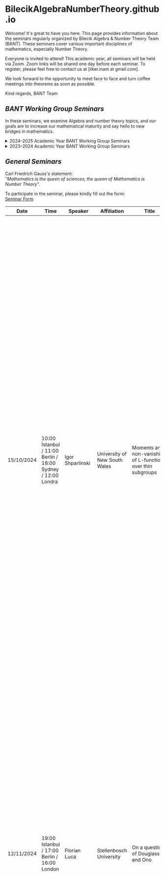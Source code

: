 # BilecikAlgebraNumberTheory.github.io


Welcome! It's great to have you here. This page provides information about the seminars regularly organized by Bilecik Algebra & Number Theory Team (BANT). These seminars cover various important disciplines of mathematics, especially Number Theory.

Everyone is invited to attend! This academic year, all seminars will be held via Zoom. Zoom links will be shared one day before each seminar. To register, please feel free to contact us at [ilker.inam at gmail.com].

We look forward to the opportunity to meet face to face and turn coffee meetings into theorems as soon as possible.


Kind regards,
BANT Team

## *BANT Working Group Seminars*

  <p>In these seminars, we examine Algebra and number theory topics, and our goals are to increase our mathematical maturity and say hello to new bridges in mathematics.</p><details>
  <summary>2024–2025 Academic Year BANT Working Group Seminars</summary>
  <p>This academic year, we will use the book Apostol, T. M. (1998). <i>Introduction to Analytic Number Theory</i>. Springer Science & Business Media in these seminars.</p>

  <table>
    <thead>
        <tr>
            <th>Date</th>
            <th>Speaker</th>
            <th>Title</th>
        </tr>
    </thead>
    <tbody>
        <tr><td>03.10.2024</td><td>İlker İnam</td><td>Divisibility, Greatest common divisor, Prime numbers</td></tr>
        <tr><td>10.10.2024</td><td>Zeynep Demirkol Özkaya</td><td>The fundamental theorem of arithmetic, The series of reciprocals of the primes, The Euclidean algorithm, The greatest common divisor of more than two numbers</td></tr>
        <tr><td>17.10.2024</td><td>Zekiye Pınar Cihan</td><td>The Mobius function μ(n), The Euler totient function φ(n), A relation connecting μ(n) and φ(n), A product formula for φ(n)</td></tr>
        <!-- Diğer satırlar buraya gelir -->
    </tbody>
  </table>
</details>

<details>
  <summary>2023–2024 Academic Year BANT Working Group Seminars</summary>
  <p>This academic year, we will use the book D. S Malik, John M. Mordeson and M. K. Sen, <i>Fundamentals of Abstract Algebra</i>. in these seminars.</p>

  <table>
    <thead>
      <tr>
        <th>Date</th>
        <th>Speaker</th>
        <th>Title</th>
      </tr>
    </thead>
    <tbody>
      <tr><td>12/10/2023</td><td>İlker İnam</td><td>Set, Relations, and Integers</td></tr>
      <tr><td>19/10/2023</td><td>Mine Ateş</td><td>Introduction to Groups</td></tr>
      <tr><td>26/10/2023</td><td>Murat Özyurt</td><td>Permutation Groups</td></tr>
      <!-- Diğer satırlar buraya gelir -->
    </tbody>
  </table>
</details>

 
## *General Seminars*

Carl Friedrich Gauss's statement:  
*"Mathematics is the queen of sciences, the queen of Mathematics is Number Theory".*  

To participate in the seminar, please kindly fill out the form:  
[Seminar Form](https://forms.gle/UMVC9tvyXigM3Bpm8)

| Date         | Time                                      | Speaker              | Affiliation                   | Title                                              | Abstract  |
|-------------|-----------------------------------------|----------------------|------------------------------|--------------------------------------------------|-----------|
| 15/10/2024  | 10:00 İstanbul / 11:00 Berlin / 18:00 Sydney / 12:00 Londra | Igor Shparlinski  | University of New South Wales | Moments and non-vanishing of L-functions over thin subgroups | Moments and non-vanishing of L-functions over thin subgroups. We obtain an asymptotic formula for all moments of Dirichlet L-functions L(1,χ) modulo p when averaged over a subgroup of characters χ of size (p-1)/d with φ(d)=o(log p). Assuming the infinitude of Mersenne primes, the range of our result is optimal and improves and generalises the previous result of S. Louboutin and M. Munsch (2022) for second moments. We also give an asymptotic formula for the second moment of L(1/2,χ) over subgroups of characters of similar size. This leads to non-vanishing results which in some cases improve those of E. Fouvry, E. Kowalski and P. Michel (2023). Additionally, we prove that, in both cases, we can take much smaller subgroups for almost all primes p. Our method relies on pointwise and average estimates on small solutions of linear congruences which in turn leads us to use and modify some results of J. Bourgain, S. V. Konyagin and I. E. Shparlinski (2008) on product sets of Farey fractions. Joint work with Marc Munsch. |
| 12/11/2024  | 19:00 Istanbul / 17:00 Berlin / 16:00 London | Florian Luca  | Stellenbosch University | On a question of Douglass and Ono | It is known that the partition function <span>p(n)</span> obeys Benford’s law in any integer base <span>b ≥ 2</span>. A similar result was obtained by Douglass and Ono for the plane partition function <span>PL(n)</span> in a recent paper. In their paper, Douglass and Ono asked for an explicit version of this result. In particular, given an integer base <span>b ≥ 2</span> and a string <span>f</span> of digits in base <span>b</span>, they asked for an explicit value <span>N(b, f)</span> such that there exists <span>n ≤ N(b, f)</span> with the property that <span>PL(n)</span> starts with the string <span>f</span> when written in base <span>b</span>. In my talk, I will present an explicit value for <span>N(b, f)</span> both for the partition function <span>p(n)</span> as well as for the plane partition function <span>PL(n)</span>. |
| 17/12/2024  | 16:00 Istanbul / 22:00 Tokyo / 13:00 London / 14:00 Berlin | Ade Irma Suriajaya | Kyushu University  | Pair correlation of zeros of the Riemann zeta-function, zero density and simple zeros | Assuming the Riemann Hypothesis (RH), Montgomery (1973) proved a theorem concerning the pair correlation of nontrivial zeros of the Riemann zeta-function. One consequence of this theorem was that, under RH, at least 2/3 of the zeros are simple. We show that this theorem of Montgomery holds unconditionally. In an earlier paper, as an application, under a much weaker hypothesis than RH that all the zeros lie within a narrow vertical box centered on the critical line, we showed that at least 61.7% of zeros of the Riemann zeta-function are simple. We can further weaken the hypothesis using a density hypothesis. Recently we were able to improve a little bit on this proportion, and furthermore found a connection to finding proportion of zeros on the critical line. Inspired by a recent preprint of J. Maynard and K. Pratt, we can additionally weaken our assumption by copying the box finitely many times. This is joint work with Siegfred Alan C. Baluyot, Daniel Alan Goldston, and Caroline L. Turnage-Butterbaugh. |
| 14/01/2025  | 16:00 Istanbul / 13:00 London / 14:00 Berlin / 22:00 Tokyo | Cem Yalçın Yıldırım | Boğaziçi University | Some analogues of pair correlation of zeta zeros | An alternative way to carry out Montgomery's original calculation of the pair correlation of zeta zeros allows us to obtain some other analogous results. In particular, we can approach the problems of correlating zeta zeros and relative maxima on the critical line, and the pair correlation of these maxima. |
| 25/02/2025  | 16:00 Istanbul / 13:00 London / 14:00 Berlin / 22:00 Tokyo | A. Muhammed Uludağ | Galatasaray University | Dyer's outer automorphism of PGL(2,Z) and the codenominator | The codenominator is a function <span>F</span> that extends the Fibonacci sequence to the index set of positive rational numbers. Many known Fibonacci identities carry over to the codenominator. One can express Dyer's outer automorphism of the extended modular group PGL(2, Z) in terms of <span>F</span>. This automorphism can be viewed as an automorphism group of the trivalent tree. The real-covariant modular function <span>Jimm J</span> on the real line is defined via the codenominator. <span>J</span> relates the Stern-Brocot tree to the Bird tree. <span>Jimm</span> induces an involution of the moduli space of rank-2 pseudolattices and is related to the arithmetic of real quadratic irrationals. |
| 25/03/2025  | TBA | Özlem İmamoğlu | ETH Zurich | TBA | TBA |
| 22/04/2025  | TBA | TBA | TBA | TBA | TBA |
| 27/05/2025  | TBA | John Voight | University of Sydney | TBA | TBA |
| 10/06/2025  | TBA | Ian Kiming | University of Copenhagen | TBA | TBA |



<details>
  <summary>2023–2024 Academic Year General Seminars</summary>



  <table>
    <thead>
      <tr>
        <th>Date</th>
        <th>Time</th>
        <th>Speaker</th>
        <th>Affiliation</th>
        <th>Title</th>
        <th>Abstract</th>
      </tr>
    </thead>
    <tbody>
      <tr>
        <td>19/03/2024</td>
        <td>16:00 Istanbul / 14:00 Berlin / 13:00 London / 22:00 Seoul / 08:00 New York</td>
        <td>Kaisa Matomäki</td>
        <td>University of Turku</td>
        <td>Primes in arithmetic progressions and short intervals without L-functions</td>
        <td>I will discuss my joint work with Jori Merikoski and Joni Teräväinen where we develop a sieve that can detect primes in multiplicatively structured sets under certain conditions. In particular, I will discuss the following two applications: a new L-function free approach to Linnik's problem of bounding the least prime p such that p ≡ a (mod q) (obtaining the bound p << q<sup>350</sup>) and a new L-function free proof that the interval (x−x<sup>39/40</sup>, x] contains primes for every large x.</td>
      </tr>
      <tr>
        <td>02/04/2024</td>
        <td>16.00 Istanbul / 15:00 Berlin / 14:00 London / 23:00 Seoul / 07:00 New York</td>
        <td>Kağan Kurşungöz</td>
        <td>Sabancı University</td>
        <td>A Decomposition of Cylindric Partitions and Cylindric Partitions into Distinct Parts</td>
        <td>After relevant definitions, some motivation, and some results from the literature, we will show that cylindrical decompositions correspond exactly to pairs of an ordinary decomposition and a colored decomposition into different parts. According to the remaining time, we will explain how to obtain the generator functions of cylindrical decompositions in different sections and give examples. This study is a joint work with Halime Ömrüuzun Seyrek (<a href="https://arxiv.org/abs/2308.14514">https://arxiv.org/abs/2308.14514</a>).</td>
      </tr>
      <tr>
        <td>16/04/2024</td>
        <td>16:00 Istanbul / 15:00 Berlin / 14:00 London / 22:00 Seoul / 06:00 New York</td>
        <td>Gabor Wiese</td>
        <td>University of Luxembourg</td>
        <td>Splitting fields of X<sup>n</sup>-X-1 and modular forms</td>
        <td>In his article 'On a theorem of Jordan', Serre considered the family of polynomials f<sub>n</sub>(X) = X<sup>n</sup>-X-1 and the counting function of the number of roots of f<sub>n</sub> over the finite field F<sub>p</sub>, seen as function in p. He explicitly showed the 'modularity' of this function for n=3,4. In this talk, I report on joint work with Alfio Fabio La Rosa and Chandrashekhar Khare, in which we treat the case n=5 in several different ways.</td>
      </tr>
      <tr>
        <td>30/04/2024</td>
        <td>16:00 Istanbul / 15:00 Berlin / 14:00 London / 22:00 Seoul / 06:00 New York</td>
        <td>Ken Ono</td>
        <td>University of Virginia</td>
        <td>The partition function modulo 2 and 4</td>
        <td>The Ramanujan congruences for the partition function have an extraordinary legacy in mathematics. These days research abounds with new congruences for various sorts of restricted partition functions. Unfortunately, very little is known about p(n) modulo powers of 2. In this talk, the speaker will discuss new and old results about the partition function modulo 2 and 4, and will offer a few precise open questions with the idea of catalyzing work in the area.</td>
      </tr>
      <tr>
        <td>14/05/2024</td>
        <td><strong>18:00 Istanbul</strong> / <strong>17:00 Berlin</strong> / <strong>16:00 London</strong> / <strong>00:00 Seoul</strong> / <strong>08:00 New York</strong></td>
        <td>Kenneth Ribet</td>
        <td>University of California, Berkeley</td>
        <td>Cyclotomic points on abelian varieties</td>
        <td>Roughly 30 years ago, I proved: Suppose that A is an abelian variety over a number field K. Then A has only a finite number of torsion points defined over the maximal cyclotomic extension of K. After explaining the ingredients of the proof, I will highlight some questions suggested by this theorem. One natural project is to compute the group of cyclotomic torsion points in some specific examples. If A is J<sub>0</sub>(N), where N is a prime number, then the group of torsion points on A over the maximal cyclotomic extension of Q is the kernel of the Eisenstein ideal on A.</td>
      </tr>
      <tr>
        <td>28/05/2024</td>
        <td>16:00 Istanbul / 15:00 Berlin / 14:00 London / 22:00 Seoul / 06:00 New York</td>
        <td>Kathrin Bringmann</td>
        <td>University of Cologne</td>
        <td>Modular-Type Objects and Asymptotics of Their Coefficients</td>
        <td>In my talk I will report on asymptotics for Fourier coefficients of modular forms and related objects.</td>
      </tr>
    </tbody>
  </table>
</details>



## *Group Members*


| Name & Surname           |
| ------------------------ |
| Mine Ateş                |
| Zekiye Pınar Cihan       |
| [Elif Ilgaz Çağlayan ](https://avesis.bilecik.edu.tr/elif.caglayan)      |
| Şevval Dündar            |
| [ İlker İnam  ](https://avesis.bilecik.edu.tr/ilker.inam)              |
| Bahar Kuloğlu            |
|  [ Zeynep Demirkol Özkaya  ](https://avesis.yyu.edu.tr/zeynepdemirkolozkaya)  |
| Murat Özyurt             |
| Sashadhar Dutta  |


---

<p align="center">Edited by Goca Patron</p>










